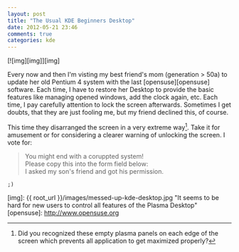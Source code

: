 ```yaml
---
layout: post
title: "The Usual KDE Beginners Desktop"
date: 2012-05-21 23:46
comments: true
categories: kde
---
```


[![img][img]][img]

Every now and then I'm visting my best friend's mom (generation > 50a) to update
her old Pentium 4 system with the last [opensuse][opensuse] software. Each time,
I have to restore her Desktop to provide the basic features like managing opened
windows, add the clock again, etc. Each time, I pay carefully attention to lock
the screen afterwards. Sometimes I get doubts, that they are just fooling me, but my
friend declined this, of course.

This time they disarranged the screen in a very extreme way[^1]. Take it for amusement
or for considering a clearer warning of unlocking the screen. I vote for:

> You might end with a coruppted system!   
> Please copy this into the form field below:   
> I asked my son's friend and got his permission.

`;)`


[img]: {{ root_url }}/images/messed-up-kde-desktop.jpg "It seems to be hard for new users to control all features of the Plasma Desktop"
[opensuse]: http://www.opensuse.org
[^1]: Did you recognized these empty plasma panels on each edge of the screen
      which prevents all application to get maximized properly?